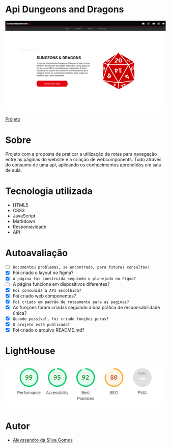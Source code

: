 # Api Dungeons and Dragons

![](./img/screenshot.PNG)

[Projeto](https://dungeonanddragons.netlify.app/)

# Sobre

Projeto com a proposta de praticar a utilização de rotas para navegação entre as páginas do website e a criação de webcomponents. Tudo através do consumo de uma api, aplicando os conhecimentos aprendidos em sala de aula.

# Tecnologia utilizada

- HTML5
- CSS3
- JavaScript
- Markdown
- Responsividade
- API

# Autoavaliação

- [ ] `Documentou problemas, se encontrado, para futuras consultas?`
- [X]  Foi criado o layout no figma?
- [X] `A página foi construída seguindo o planejado no Figma?`
- [ ]  A página funciona em dispositivos diferentes?
- [X] `Foi consumida a API escolhida?`
- [X]  Foi criado web componentes?
- [X] `Foi criado um padrão de roteamente para as paginas?`
- [x]  As funções foram criadas seguindo à boa prática de responsabilidade única?
- [X] `Quando possível, foi criado funções puras?`
- [X] `O projeto está publicado?`
- [X]  Foi criado o arquivo README.md?

# LightHouse

![](./img/lighthouse.png)

# Autor

- [Alexssandro da Silva Gomes](https://github.com/AlexssandroSilvaGomes)
